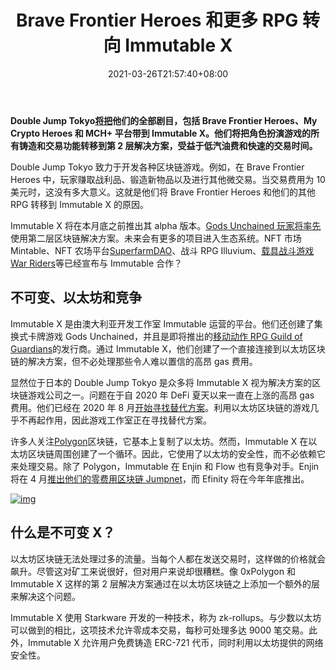 ﻿---
title: "Brave Frontier Heroes 和更多 RPG 转向 Immutable X"
date: 2021-03-26T21:57:40+08:00
lastmod: 2021-03-26T16:45:40+08:00
draft: false
authors: ["Alma"]
description: "Double Jump Tokyo 将把他们的全部剧目，包括 Brave Frontier Heroes、My Crypto Heroes 和 MCH+ 平台带到 Immutable X。他们将把角色扮演游戏的所有铸造和交易功能转移到第 2 层解决方案，受益于低汽油费和快速的交易时间。"
featuredImage: "brave-frontier-heroes-and-more-rpgs-move-to-immutable-x.png"
tags: ["NFTs","NFTs","Play to Earn"]
categories: ["news"]
news: ["NFTs"]
weight: 
lightgallery: true
pinned: false
recommend: false
recommend1: false
---

**Double Jump Tokyo[将把](https://twitter.com/Immutable/status/1374952517335924741)他们的全部剧目，包括 Brave Frontier Heroes、My Crypto Heroes 和 MCH+ 平台带到 Immutable X。他们将把角色扮演游戏的所有铸造和交易功能转移到第 2 层解决方案，受益于低汽油费和快速的交易时间。**

Double Jump Tokyo 致力于开发各种区块链游戏。例如，在 Brave Frontier Heroes 中，玩家赚取战利品、锻造新物品以及进行其他微交易。当交易费用为 10 美元时，这没有多大意义。这就是他们将 Brave Frontier Heroes 和他们的其他 RPG 转移到 Immutable X 的原因。

Immutable X 将在本月底之前推出其 alpha 版本。[Gods Unchained 玩家将率先](https://www.playtoearn.online/2021/03/22/gods-unchained-players-can-now-link-with-immutable-x/)使用第二层区块链解决方案。未来会有更多的项目进入生态系统。NFT 市场 Mintable、NFT 农场平台[SuperfarmDAO](https://www.playtoearn.online/2021/02/24/superfarm-brings-nft-farming-to-immutable-x/)、战斗 RPG Illuvium、[载具战斗游戏 War Riders](https://www.playtoearn.online/2021/02/19/war-riders-moves-over-to-immutable-x/)等已经宣布与 Immutable 合作？

## 不可变、以太坊和竞争

Immutable X 是由澳大利亚开发工作室 Immutable 运营的平台。他们还创建了集换式卡牌游戏 Gods Unchained，并且是即将推出的[移动动作 RPG Guild of Guardians](https://www.playtoearn.online/2021/03/24/guild-of-guardians-founder-nfts-coming-soon/)的发行商。通过 Immutable X，他们创建了一个直接连接到以太坊区块链的解决方案，但不必处理那些令人难以置信的高昂 gas 费用。

显然位于日本的 Double Jump Tokyo 是众多将 Immutable X 视为解决方案的区块链游戏公司之一。问题在于自 2020 年 DeFi 夏天以来一直在上涨的高昂 gas 费用。他们已经在 2020 年 8 月[开始寻找替代方案](https://www.playtoearn.online/2020/08/21/gas-fees-force-dramatic-changes-my-crypto-heroes/)。利用以太坊区块链的游戏几乎不再起作用，因此游戏工作室正在寻找替代方案。

许多人关注[Polygon](https://www.playtoearn.online/tag/polygon-blockchain/)区块链，它基本上复制了以太坊。然而，Immutable X 在以太坊区块链周围创建了一个循环。因此，它使用了以太坊的安全性，而不必依赖它来处理交易。除了 Polygon，Immutable 在 Enjin 和 Flow 也有竞争对手。Enjin将在 4 月[推出他们的零费用区块链 Jumpnet](https://www.playtoearn.online/2021/03/03/before-efinity-enjin-launches-jumpnet/)，而 Efinity 将在今年年底推出。

[![img](http://www.playtoearn.online/wp-content/uploads/2021/01/splinterlands-ad-banner-1024x192.png)](https://splinterlands.com/?ref=disciple_289135)

## 什么是不可变 X？

以太坊区块链无法处理过多的流量。当每个人都在发送交易时，这样做的价格就会飙升。尽管这对矿工来说很好，但对用户来说却很糟糕。像 0xPolygon 和 Immutable X 这样的第 2 层解决方案通过在以太坊区块链之上添加一个额外的层来解决这个问题。

Immutable X 使用 Starkware 开发的一种技术，称为 zk-rollups。与少数以太坊可以做到的相比，这项技术允许零成本交易，每秒可处理多达 9000 笔交易。此外，Immutable X 允许用户免费铸造 ERC-721 代币，同时利用以太坊提供的网络安全性。